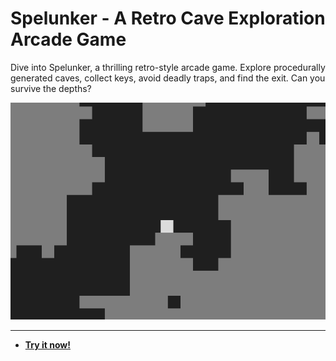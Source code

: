 # Spelunker - A Retro Cave Exploration Arcade Game

Dive into Spelunker, a thrilling retro-style arcade game. Explore procedurally generated caves, collect keys, avoid deadly traps, and find the exit. Can you survive the depths?

![Spelunker - A Retro Cave Exploration Arcade Game Screenshot](https://raw.githubusercontent.com/ChrisPirillo/spelunker/main/assets/screenshot.png)

---

* **[Try it now!](https://pirillo.com/arcade/spelunker.html)**
